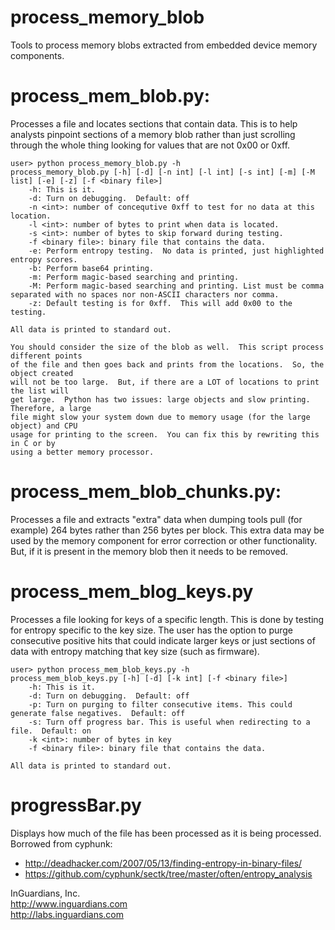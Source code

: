 process_memory_blob
===================

Tools to process memory blobs extracted from embedded device memory components.

# process_mem_blob.py: 
Processes a file and locates sections that contain data. This is to help analysts pinpoint sections of a memory blob rather than just scrolling through the whole thing looking for values that are not 0x00 or 0xff.

```
user> python process_memory_blob.py -h
process_memory_blob.py [-h] [-d] [-n int] [-l int] [-s int] [-m] [-M list] [-e] [-z] [-f <binary file>]
    -h: This is it.
    -d: Turn on debugging.  Default: off
    -n <int>: number of concequtive 0xff to test for no data at this location.
    -l <int>: number of bytes to print when data is located.
    -s <int>: number of bytes to skip forward during testing.
    -f <binary file>: binary file that contains the data.
    -e: Perform entropy testing.  No data is printed, just highlighted entropy scores.
    -b: Perform base64 printing.
    -m: Perform magic-based searching and printing.
    -M: Perform magic-based searching and printing. List must be comma separated with no spaces nor non-ASCII characters nor comma.
    -z: Default testing is for 0xff.  This will add 0x00 to the testing.

All data is printed to standard out.

You should consider the size of the blob as well.  This script process different points
of the file and then goes back and prints from the locations.  So, the object created
will not be too large.  But, if there are a LOT of locations to print the list will
get large.  Python has two issues: large objects and slow printing.  Therefore, a large
file might slow your system down due to memory usage (for the large object) and CPU
usage for printing to the screen.  You can fix this by rewriting this in C or by
using a better memory processor.

```

# process_mem_blob_chunks.py: 
Processes a file and extracts "extra" data when dumping tools pull (for example) 264 bytes rather than 256 bytes per block. This extra data may be used by the memory component for error correction or other functionality. But, if it is present in the memory blob then it needs to be removed.

# process_mem_blog_keys.py
Processes a file looking for keys of a specific length. This is done by testing for entropy specific to the key size. The user has the option to purge consecutive positive hits that could indicate larger keys or just sections of data with entropy matching that key size (such as firmware).

```
user> python process_mem_blob_keys.py -h
process_mem_blob_keys.py [-h] [-d] [-k int] [-f <binary file>]
    -h: This is it.
    -d: Turn on debugging.  Default: off
    -p: Turn on purging to filter consecutive items. This could generate false negatives.  Default: off
    -s: Turn off progress bar. This is useful when redirecting to a file.  Default: on
    -k <int>: number of bytes in key
    -f <binary file>: binary file that contains the data.

All data is printed to standard out.

```

# progressBar.py
Displays how much of the file has been processed as it is being processed. Borrowed from cyphunk:

- http://deadhacker.com/2007/05/13/finding-entropy-in-binary-files/
- https://github.com/cyphunk/sectk/tree/master/often/entropy_analysis


InGuardians, Inc.<br>
http://www.inguardians.com<br>
http://labs.inguardians.com<br>
